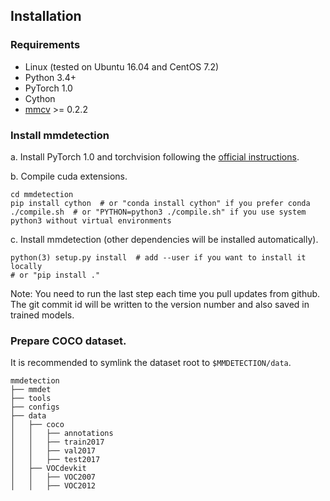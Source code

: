 ## Installation

### Requirements

- Linux (tested on Ubuntu 16.04 and CentOS 7.2)
- Python 3.4+
- PyTorch 1.0
- Cython
- [mmcv](https://github.com/open-mmlab/mmcv) >= 0.2.2

### Install mmdetection

a. Install PyTorch 1.0 and torchvision following the [official instructions](https://pytorch.org/).

b. Compile cuda extensions.

```shell
cd mmdetection
pip install cython  # or "conda install cython" if you prefer conda
./compile.sh  # or "PYTHON=python3 ./compile.sh" if you use system python3 without virtual environments
```

c. Install mmdetection (other dependencies will be installed automatically).

```shell
python(3) setup.py install  # add --user if you want to install it locally
# or "pip install ."
```

Note: You need to run the last step each time you pull updates from github.
The git commit id will be written to the version number and also saved in trained models.

### Prepare COCO dataset.

It is recommended to symlink the dataset root to `$MMDETECTION/data`.

```
mmdetection
├── mmdet
├── tools
├── configs
├── data
│   ├── coco
│   │   ├── annotations
│   │   ├── train2017
│   │   ├── val2017
│   │   ├── test2017
│   ├── VOCdevkit
│   │   ├── VOC2007
│   │   ├── VOC2012

```
